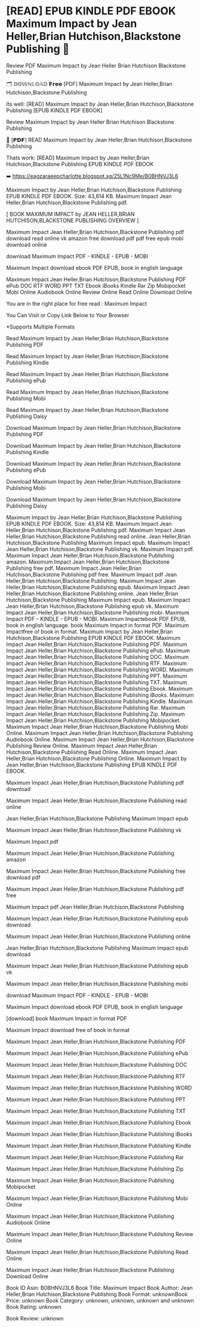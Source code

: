 # [READ] EPUB KINDLE PDF EBOOK Maximum Impact by  Jean Heller,Brian Hutchison,Blackstone Publishing 💓
Review PDF Maximum Impact by Jean Heller Brian Hutchison Blackstone Publishing

🗂️ 𝔻𝕆𝕎ℕ𝕃𝕆𝔸𝔻 𝗙𝗿𝗲𝗲 [PDF] Maximum Impact by Jean Heller,Brian Hutchison,Blackstone Publishing

Its well: [READ] Maximum Impact by Jean Heller,Brian Hutchison,Blackstone Publishing [EPUB KINDLE PDF EBOOK]


Review Maximum Impact by Jean Heller Brian Hutchison Blackstone Publishing

💓 [𝗣𝗗𝗙] READ Maximum Impact by Jean Heller,Brian Hutchison,Blackstone Publishing

Thats work: [READ] Maximum Impact by Jean Heller,Brian Hutchison,Blackstone Publishing EPUB KINDLE PDF EBOOK



➡️ https://eagzaraeepcharlotte.blogspot.sg/25L1Nc9Me/B0BHNVJ3L6



Maximum Impact by Jean Heller,Brian Hutchison,Blackstone Publishing EPUB KINDLE PDF EBOOK. Size: 43,814 KB. Maximum Impact Jean Heller,Brian Hutchison,Blackstone Publishing pdf.

[ BOOK MAXIMUM IMPACT by JEAN HELLER,BRIAN HUTCHISON,BLACKSTONE PUBLISHING OVERVIEW ]

Maximum Impact Jean Heller,Brian Hutchison,Blackstone Publishing pdf download read online vk amazon free download pdf pdf free epub mobi download online

download Maximum Impact PDF - KINDLE - EPUB - MOBI

Maximum Impact download ebook PDF EPUB, book in english language

Maximum Impact Jean Heller,Brian Hutchison,Blackstone Publishing PDF ePub DOC RTF WORD PPT TXT Ebook iBooks Kindle Rar Zip Mobipocket Mobi Online Audiobook Online Review Online Read Online Download Online

You are in the right place for free read : Maximum Impact

You Can Visit or Copy Link Below to Your Browser

*Supports Multiple Formats

Read Maximum Impact by Jean Heller,Brian Hutchison,Blackstone Publishing PDF

Read Maximum Impact by Jean Heller,Brian Hutchison,Blackstone Publishing Kindle

Read Maximum Impact by Jean Heller,Brian Hutchison,Blackstone Publishing ePub

Read Maximum Impact by Jean Heller,Brian Hutchison,Blackstone Publishing Mobi

Read Maximum Impact by Jean Heller,Brian Hutchison,Blackstone Publishing Daisy

Download Maximum Impact by Jean Heller,Brian Hutchison,Blackstone Publishing PDF

Download Maximum Impact by Jean Heller,Brian Hutchison,Blackstone Publishing Kindle

Download Maximum Impact by Jean Heller,Brian Hutchison,Blackstone Publishing ePub

Download Maximum Impact by Jean Heller,Brian Hutchison,Blackstone Publishing Mobi

Download Maximum Impact by Jean Heller,Brian Hutchison,Blackstone Publishing Daisy

Maximum Impact by Jean Heller,Brian Hutchison,Blackstone Publishing EPUB KINDLE PDF EBOOK. Size: 43,814 KB. Maximum Impact Jean Heller,Brian Hutchison,Blackstone Publishing pdf. Maximum Impact Jean Heller,Brian Hutchison,Blackstone Publishing read online. Jean Heller,Brian Hutchison,Blackstone Publishing Maximum Impact epub. Maximum Impact Jean Heller,Brian Hutchison,Blackstone Publishing vk. Maximum Impact pdf. Maximum Impact Jean Heller,Brian Hutchison,Blackstone Publishing amazon. Maximum Impact Jean Heller,Brian Hutchison,Blackstone Publishing free pdf. Maximum Impact Jean Heller,Brian Hutchison,Blackstone Publishing pdf free. Maximum Impact pdf Jean Heller,Brian Hutchison,Blackstone Publishing. Maximum Impact Jean Heller,Brian Hutchison,Blackstone Publishing epub. Maximum Impact Jean Heller,Brian Hutchison,Blackstone Publishing online. Jean Heller,Brian Hutchison,Blackstone Publishing Maximum Impact epub. Maximum Impact Jean Heller,Brian Hutchison,Blackstone Publishing epub vk. Maximum Impact Jean Heller,Brian Hutchison,Blackstone Publishing mobi. Maximum Impact PDF - KINDLE - EPUB - MOBI. Maximum Impactebook PDF EPUB, book in english language. book Maximum Impact in format PDF. Maximum Impactfree of book in format. Maximum Impact by Jean Heller,Brian Hutchison,Blackstone Publishing EPUB KINDLE PDF EBOOK. Maximum Impact Jean Heller,Brian Hutchison,Blackstone Publishing PDF. Maximum Impact Jean Heller,Brian Hutchison,Blackstone Publishing ePub. Maximum Impact Jean Heller,Brian Hutchison,Blackstone Publishing DOC. Maximum Impact Jean Heller,Brian Hutchison,Blackstone Publishing RTF. Maximum Impact Jean Heller,Brian Hutchison,Blackstone Publishing WORD. Maximum Impact Jean Heller,Brian Hutchison,Blackstone Publishing PPT. Maximum Impact Jean Heller,Brian Hutchison,Blackstone Publishing TXT. Maximum Impact Jean Heller,Brian Hutchison,Blackstone Publishing Ebook. Maximum Impact Jean Heller,Brian Hutchison,Blackstone Publishing iBooks. Maximum Impact Jean Heller,Brian Hutchison,Blackstone Publishing Kindle. Maximum Impact Jean Heller,Brian Hutchison,Blackstone Publishing Rar. Maximum Impact Jean Heller,Brian Hutchison,Blackstone Publishing Zip. Maximum Impact Jean Heller,Brian Hutchison,Blackstone Publishing Mobipocket. Maximum Impact Jean Heller,Brian Hutchison,Blackstone Publishing Mobi Online. Maximum Impact Jean Heller,Brian Hutchison,Blackstone Publishing Audiobook Online. Maximum Impact Jean Heller,Brian Hutchison,Blackstone Publishing Review Online. Maximum Impact Jean Heller,Brian Hutchison,Blackstone Publishing Read Online. Maximum Impact Jean Heller,Brian Hutchison,Blackstone Publishing Online. Maximum Impact by Jean Heller,Brian Hutchison,Blackstone Publishing EPUB KINDLE PDF EBOOK.

Maximum Impact Jean Heller,Brian Hutchison,Blackstone Publishing pdf download

Maximum Impact Jean Heller,Brian Hutchison,Blackstone Publishing read online

Jean Heller,Brian Hutchison,Blackstone Publishing Maximum Impact epub

Maximum Impact Jean Heller,Brian Hutchison,Blackstone Publishing vk

Maximum Impact pdf

Maximum Impact Jean Heller,Brian Hutchison,Blackstone Publishing amazon

Maximum Impact Jean Heller,Brian Hutchison,Blackstone Publishing free download pdf

Maximum Impact Jean Heller,Brian Hutchison,Blackstone Publishing pdf free

Maximum Impact pdf Jean Heller,Brian Hutchison,Blackstone Publishing

Maximum Impact Jean Heller,Brian Hutchison,Blackstone Publishing epub download

Maximum Impact Jean Heller,Brian Hutchison,Blackstone Publishing online

Jean Heller,Brian Hutchison,Blackstone Publishing Maximum Impact epub download

Maximum Impact Jean Heller,Brian Hutchison,Blackstone Publishing epub vk

Maximum Impact Jean Heller,Brian Hutchison,Blackstone Publishing mobi

download Maximum Impact PDF - KINDLE - EPUB - MOBI

Maximum Impact download ebook PDF EPUB, book in english language

[download] book Maximum Impact in format PDF

Maximum Impact download free of book in format

Maximum Impact Jean Heller,Brian Hutchison,Blackstone Publishing PDF

Maximum Impact Jean Heller,Brian Hutchison,Blackstone Publishing ePub

Maximum Impact Jean Heller,Brian Hutchison,Blackstone Publishing DOC

Maximum Impact Jean Heller,Brian Hutchison,Blackstone Publishing RTF

Maximum Impact Jean Heller,Brian Hutchison,Blackstone Publishing WORD

Maximum Impact Jean Heller,Brian Hutchison,Blackstone Publishing PPT

Maximum Impact Jean Heller,Brian Hutchison,Blackstone Publishing TXT

Maximum Impact Jean Heller,Brian Hutchison,Blackstone Publishing Ebook

Maximum Impact Jean Heller,Brian Hutchison,Blackstone Publishing iBooks

Maximum Impact Jean Heller,Brian Hutchison,Blackstone Publishing Kindle

Maximum Impact Jean Heller,Brian Hutchison,Blackstone Publishing Rar

Maximum Impact Jean Heller,Brian Hutchison,Blackstone Publishing Zip

Maximum Impact Jean Heller,Brian Hutchison,Blackstone Publishing Mobipocket

Maximum Impact Jean Heller,Brian Hutchison,Blackstone Publishing Mobi Online

Maximum Impact Jean Heller,Brian Hutchison,Blackstone Publishing Audiobook Online

Maximum Impact Jean Heller,Brian Hutchison,Blackstone Publishing Review Online

Maximum Impact Jean Heller,Brian Hutchison,Blackstone Publishing Read Online

Maximum Impact Jean Heller,Brian Hutchison,Blackstone Publishing Download Online

Book ID Asin: B0BHNVJ3L6
Book Title: Maximum Impact
Book Author: Jean Heller,Brian Hutchison,Blackstone Publishing
Book Format: unknownBook Price: unknown
Book Category: unknown, unknown, unknown and unknown
Book Rating: unknown

Book Review: unknown
